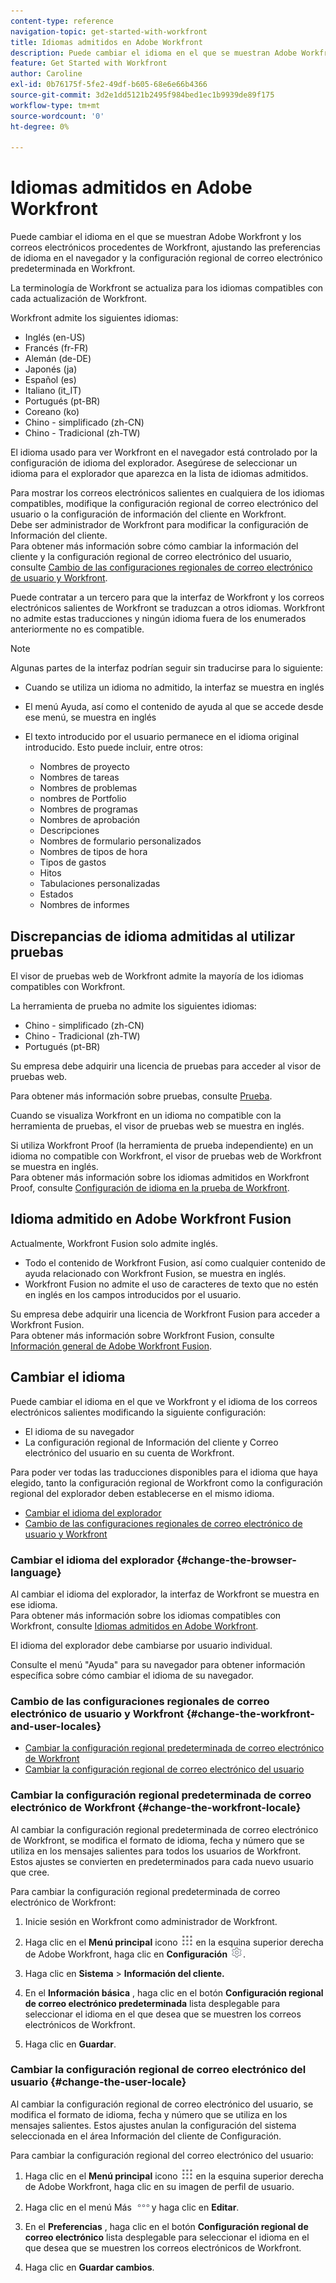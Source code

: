 ```yaml
---
content-type: reference
navigation-topic: get-started-with-workfront
title: Idiomas admitidos en Adobe Workfront
description: Puede cambiar el idioma en el que se muestran Adobe Workfront y los correos electrónicos procedentes de Workfront, ajustando las preferencias de idioma en el navegador y la configuración regional de correo electrónico predeterminada en Workfront.
feature: Get Started with Workfront
author: Caroline
exl-id: 0b76175f-5fe2-49df-b605-68e6e66b4366
source-git-commit: 3d2e1dd5121b2495f984bed1ec1b9939de89f175
workflow-type: tm+mt
source-wordcount: '0'
ht-degree: 0%

---
```


# Idiomas admitidos en Adobe Workfront

Puede cambiar el idioma en el que se muestran Adobe Workfront y los correos electrónicos procedentes de Workfront, ajustando las preferencias de idioma en el navegador y la configuración regional de correo electrónico predeterminada en Workfront.

La terminología de Workfront se actualiza para los idiomas compatibles con cada actualización de Workfront.

Workfront admite los siguientes idiomas:

* Inglés (en-US)
* Francés (fr-FR)
* Alemán (de-DE)
* Japonés (ja)
* Español (es)
* Italiano (it_IT)
* Portugués (pt-BR)
* Coreano (ko)
* Chino - simplificado (zh-CN)
* Chino - Tradicional (zh-TW)

El idioma usado para ver Workfront en el navegador está controlado por la configuración de idioma del explorador. Asegúrese de seleccionar un idioma para el explorador que aparezca en la lista de idiomas admitidos.

Para mostrar los correos electrónicos salientes en cualquiera de los idiomas compatibles, modifique la configuración regional de correo electrónico del usuario o la configuración de información del cliente en Workfront.\
Debe ser administrador de Workfront para modificar la configuración de Información del cliente.\
Para obtener más información sobre cómo cambiar la información del cliente y la configuración regional de correo electrónico del usuario, consulte [Cambio de las configuraciones regionales de correo electrónico de usuario y Workfront](#change-the-workfront-and-user-locales).

Puede contratar a un tercero para que la interfaz de Workfront y los correos electrónicos salientes de Workfront se traduzcan a otros idiomas. Workfront no admite estas traducciones y ningún idioma fuera de los enumerados anteriormente no es compatible.

>[!NOTE]
>
>Algunas partes de la interfaz podrían seguir sin traducirse para lo siguiente:
>
>* Cuando se utiliza un idioma no admitido, la interfaz se muestra en inglés
>* El menú Ayuda, así como el contenido de ayuda al que se accede desde ese menú, se muestra en inglés
>* El texto introducido por el usuario permanece en el idioma original introducido. Esto puede incluir, entre otros:
   >
   >   * Nombres de proyecto
   >   * Nombres de tareas
   >   * Nombres de problemas
   >   * nombres de Portfolio
   >   * Nombres de programas
   >   * Nombres de aprobación
   >   * Descripciones
   >   * Nombres de formulario personalizados
   >   * Nombres de tipos de hora
   >   * Tipos de gastos
   >   * Hitos
   >   * Tabulaciones personalizadas
   >   * Estados
   >   * Nombres de informes
>


## Discrepancias de idioma admitidas al utilizar pruebas

El visor de pruebas web de Workfront admite la mayoría de los idiomas compatibles con Workfront.

La herramienta de prueba no admite los siguientes idiomas:

* Chino - simplificado (zh-CN)
* Chino - Tradicional (zh-TW)
* Portugués (pt-BR)

Su empresa debe adquirir una licencia de pruebas para acceder al visor de pruebas web.

Para obtener más información sobre pruebas, consulte [Prueba](../review-and-approve-work/proofing/proofing.md).

Cuando se visualiza Workfront en un idioma no compatible con la herramienta de pruebas, el visor de pruebas web se muestra en inglés.

Si utiliza Workfront Proof (la herramienta de prueba independiente) en un idioma no compatible con Workfront, el visor de pruebas web de Workfront se muestra en inglés.\
Para obtener más información sobre los idiomas admitidos en Workfront Proof, consulte [Configuración de idioma en la prueba de Workfront](../workfront-proof/wp-getstarted/system-information/language-settings.md).

## Idioma admitido en Adobe Workfront Fusion

Actualmente, Workfront Fusion solo admite inglés.

* Todo el contenido de Workfront Fusion, así como cualquier contenido de ayuda relacionado con Workfront Fusion, se muestra en inglés.
* Workfront Fusion no admite el uso de caracteres de texto que no estén en inglés en los campos introducidos por el usuario.

Su empresa debe adquirir una licencia de Workfront Fusion para acceder a Workfront Fusion.\
Para obtener más información sobre Workfront Fusion, consulte [Información general de Adobe Workfront Fusion](../workfront-fusion/get-started/workfront-fusion-overview.md).

## Cambiar el idioma

Puede cambiar el idioma en el que ve Workfront y el idioma de los correos electrónicos salientes modificando la siguiente configuración:

* El idioma de su navegador
* La configuración regional de Información del cliente y Correo electrónico del usuario en su cuenta de Workfront.

Para poder ver todas las traducciones disponibles para el idioma que haya elegido, tanto la configuración regional de Workfront como la configuración regional del explorador deben establecerse en el mismo idioma.

* [Cambiar el idioma del explorador](#change-the-browser-language)
* [Cambio de las configuraciones regionales de correo electrónico de usuario y Workfront](#change-the-workfront-and-user-locales)

### Cambiar el idioma del explorador {#change-the-browser-language}

Al cambiar el idioma del explorador, la interfaz de Workfront se muestra en ese idioma.\
Para obtener más información sobre los idiomas compatibles con Workfront, consulte [Idiomas admitidos en Adobe Workfront](#supported-languages).

El idioma del explorador debe cambiarse por usuario individual.

Consulte el menú &quot;Ayuda&quot; para su navegador para obtener información específica sobre cómo cambiar el idioma de su navegador.

### Cambio de las configuraciones regionales de correo electrónico de usuario y Workfront {#change-the-workfront-and-user-locales}

* [Cambiar la configuración regional predeterminada de correo electrónico de Workfront](#change-the-workfront-locale)
* [Cambiar la configuración regional de correo electrónico del usuario](#change-the-user-locale)

### Cambiar la configuración regional predeterminada de correo electrónico de Workfront {#change-the-workfront-locale}

Al cambiar la configuración regional predeterminada de correo electrónico de Workfront, se modifica el formato de idioma, fecha y número que se utiliza en los mensajes salientes para todos los usuarios de Workfront. Estos ajustes se convierten en predeterminados para cada nuevo usuario que cree.

Para cambiar la configuración regional predeterminada de correo electrónico de Workfront:

1. Inicie sesión en Workfront como administrador de Workfront.
1. Haga clic en el **Menú principal** icono ![](assets/main-menu-icon.png) en la esquina superior derecha de Adobe Workfront, haga clic en **Configuración** ![](assets/gear-icon-settings.png).

1. Haga clic en **Sistema** > **Información del cliente.**

1. En el **Información básica** , haga clic en el botón **Configuración regional de correo electrónico predeterminada** lista desplegable para seleccionar el idioma en el que desea que se muestren los correos electrónicos de Workfront.

1. Haga clic en **Guardar**.

### Cambiar la configuración regional de correo electrónico del usuario {#change-the-user-locale}

Al cambiar la configuración regional de correo electrónico del usuario, se modifica el formato de idioma, fecha y número que se utiliza en los mensajes salientes. Estos ajustes anulan la configuración del sistema seleccionada en el área Información del cliente de Configuración.

Para cambiar la configuración regional del correo electrónico del usuario:

1. Haga clic en el **Menú principal** icono ![](assets/main-menu-icon.png) en la esquina superior derecha de Adobe Workfront, haga clic en su imagen de perfil de usuario.

1. Haga clic en el menú Más ![](assets/more-icon.png)y haga clic en **Editar**.

1. En el **Preferencias** , haga clic en el botón **Configuración regional de correo electrónico** lista desplegable para seleccionar el idioma en el que desea que se muestren los correos electrónicos de Workfront.

1. Haga clic en **Guardar cambios**.
